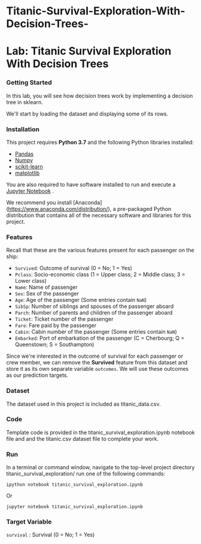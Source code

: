 # Titanic-Survival-Exploration-With-Decision-Trees-
# Lab: Titanic Survival Exploration With Decision Trees

### Getting Started

In this lab, you will see how decision trees work by implementing a decision tree in sklearn.

We'll start by loading the dataset and displaying some of its rows.
### Installation
This project requires **Python 3.7** and the following Python libraries installed:

- [Pandas](https://pandas.pydata.org/)
- [Numpy](https://numpy.org/)
- [scikit-learn](https://scikit-learn.org/stable/)
- [matplotlib](https://matplotlib.org/)

You are also required to have software installed to run and execute a [Jupyter Notebook](https://jupyter.org/) .

We recommend you install [Anaconda] (https://www.anaconda.com/distribution/), a pre-packaged Python distribution that contains all of the necessary software and libraries for this project.

### Features

Recall that these are the various features present for each passenger on the ship:
- `Survived`: Outcome of survival (0 = No; 1 = Yes)
- `Pclass`: Socio-economic class (1 = Upper class; 2 = Middle class; 3 = Lower class)
- `Name`: Name of passenger
- `Sex`: Sex of the passenger
- `Age`: Age of the passenger (Some entries contain `NaN`)
- `SibSp`: Number of siblings and spouses of the passenger aboard
- `Parch`: Number of parents and children of the passenger aboard
- `Ticket`: Ticket number of the passenger
- `Fare`: Fare paid by the passenger
- `Cabin`: Cabin number of the passenger (Some entries contain `NaN`)
- `Embarked`: Port of embarkation of the passenger (C = Cherbourg; Q = Queenstown; S = Southampton)

Since we're interested in the outcome of survival for each passenger or crew member, we can remove the **Survived** feature from this dataset and store it as its own separate variable `outcomes`. We will use these outcomes as our prediction targets. 

### Dataset
The dataset used in this project is included as titanic_data.csv.

### Code

Template code is provided in the titanic_survival_exploration.ipynb notebook file and and the titanic.csv dataset file to complete your work.

### Run

In a terminal or command window, navigate to the top-level project directory titanic_survival_exploration/ run one of the following commands:
```
ipython notebook titanic_survival_exploration.ipynb
```
Or

```
jupyter notebook titanic_survival_exploration.ipynb

```
### Target Variable

`survival` : Survival (0 = No; 1 = Yes)



